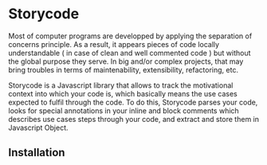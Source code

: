 Storycode
=========

Most of computer programs are developped by applying the separation of concerns principle. As a result, it appears pieces of code 
locally understandable ( in case of clean and well commented code ) but without the global purpose they serve. In big and/or 
complex projects, that may bring troubles in terms of maintenability, extensibility, refactoring, etc.

Storycode is a Javascript library that allows to track the motivational context into which your code  is, which 
basically means the use cases expected to fulfil through the code. To do this, Storycode parses your code, looks for 
special annotations in your inline and block comments which describes use cases steps through your code, and extract and store
them in Javascript Object.

## Installation
